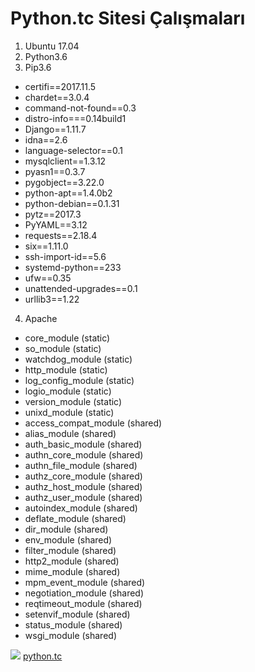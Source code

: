 # Python.tc Sitesi Çalışmaları


1. Ubuntu 17.04
2. Python3.6
3. Pip3.6
* certifi==2017.11.5
* chardet==3.0.4
* command-not-found==0.3
* distro-info===0.14build1
* Django==1.11.7
* idna==2.6
* language-selector==0.1
* mysqlclient==1.3.12
* pyasn1==0.3.7
* pygobject==3.22.0
* python-apt==1.4.0b2
* python-debian==0.1.31
* pytz==2017.3
* PyYAML==3.12
* requests==2.18.4
* six==1.11.0
* ssh-import-id==5.6
* systemd-python==233
* ufw==0.35
* unattended-upgrades==0.1
* urllib3==1.22

4. Apache
 * core_module (static)
 * so_module (static)
 * watchdog_module (static)
 * http_module (static)
 * log_config_module (static)
 * logio_module (static)
 * version_module (static)
 * unixd_module (static)
 * access_compat_module (shared)
 * alias_module (shared)
 * auth_basic_module (shared)
 * authn_core_module (shared)
 * authn_file_module (shared)
 * authz_core_module (shared)
 * authz_host_module (shared)
 * authz_user_module (shared)
 * autoindex_module (shared)
 * deflate_module (shared)
 * dir_module (shared)
 * env_module (shared)
 * filter_module (shared)
 * http2_module (shared)
 * mime_module (shared)
 * mpm_event_module (shared)
 * negotiation_module (shared)
 * reqtimeout_module (shared)
 * setenvif_module (shared)
 * status_module (shared)
 * wsgi_module (shared)



[![](http://mkds.la/img/logo2x.png)](https://www.makdos.com)
[python.tc](https://python.tc)